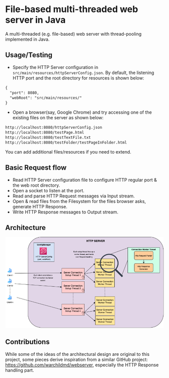 # File-based multi-threaded web server in Java

A multi-threaded (e.g. file-based) web server with thread-pooling implemented in Java.

## Usage/Testing
* Specify the HTTP Server configuration in `src/main/resources/httpServerConfig.json`. By default, the listening HTTP 
port and the root directory for resources is shown below:
```
{
  "port": 8080,
  "webRoot": "src/main/resources/"
}
```
* Open a browser(say, Google Chrome) and try accessing one of the existing files on the server as shown below:
```
http://localhost:8080/httpServerConfig.json
http://localhost:8080/testPage.html
http://localhost:8080/testTextFile.txt
http://localhost:8080/testFolder/testPageInFolder.html
```
You can add additional files/resources if you need to extend.

## Basic Request flow
* Read HTTP Server configuration file to configure HTTP regular port & the web root directory.
* Open a socket to listen at the port.
* Read and parse HTTP Request messages via Input stream.
* Open & read files from the Filesystem for the files browser asks, generate HTTP Response.
* Write HTTP Response messages to Output stream.

## Architecture
![Arch](src/main/resources/HttpServer.png)


## Contributions
While some of the ideas of the architectural design are original to this project, some pieces derive inspiration from 
a similar GitHub project: https://github.com/warchildmd/webserver, especially the HTTP Response handling part.
